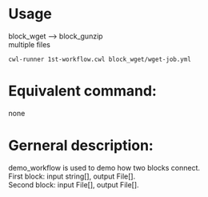 # Usage
block_wget --> block_gunzip  
multiple files
```
cwl-runner 1st-workflow.cwl block_wget/wget-job.yml
```

# Equivalent command: 
none

# Gerneral description:
  demo_workflow is used to demo how two blocks connect.  
First block: input string[], output File[].  
Second block: input File[], output File[].  


